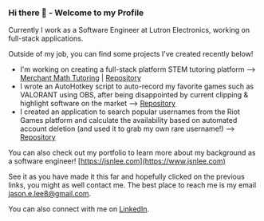 ### Hi there 👋 - Welcome to my Profile
Currently I work as a Software Engineer at Lutron Electronics, working on full-stack applications.

Outside of my job, you can find some projects I've created recently below!

* I'm working on creating a full-stack platform STEM tutoring platform --> [Merchant Math Tutoring](https://merchantmathtutor.com) | [Repository](https://github.com/jason-lee88/merchant-math-tutoring)
* I wrote an AutoHotkey script to auto-record my favorite games such as VALORANT using OBS, after being disappointed by current clipping & highlight software on the market --> [Repository](https://github.com/jason-lee88/juice-clips)
* I created an application to search popular usernames from the Riot Games platform and calculate the availability based on automated account deletion (and used it to grab my own rare username!) --> [Repository](https://github.com/jason-lee88/riot-name-finder)

You can also check out my portfolio to learn more about my background as a software engineer! [https://jsnlee.com](https://www.jsnlee.com)

See it as you have made it this far and hopefully clicked on the previous links, you might as well contact me. The best place to reach me is my email jason.e.lee8@gmail.com.

You can also connect with me on [LinkedIn](https://www.linkedin.com/in/jasonlee88/).
